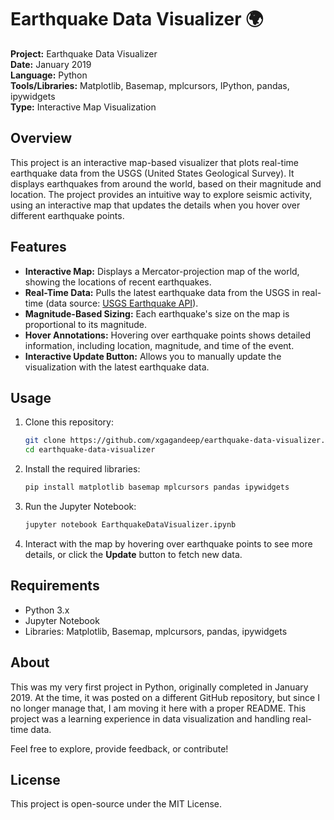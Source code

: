 
# Earthquake Data Visualizer 🌍

**Project:** Earthquake Data Visualizer  
**Date:** January 2019  
**Language:** Python  
**Tools/Libraries:** Matplotlib, Basemap, mplcursors, IPython, pandas, ipywidgets  
**Type:** Interactive Map Visualization

## Overview

This project is an interactive map-based visualizer that plots real-time earthquake data from the USGS (United States Geological Survey). It displays earthquakes from around the world, based on their magnitude and location. The project provides an intuitive way to explore seismic activity, using an interactive map that updates the details when you hover over different earthquake points.

## Features

- **Interactive Map:** Displays a Mercator-projection map of the world, showing the locations of recent earthquakes.
- **Real-Time Data:** Pulls the latest earthquake data from the USGS in real-time (data source: [USGS Earthquake API](https://earthquake.usgs.gov/earthquakes/feed/v1.0/summary/all_month.csv)).
- **Magnitude-Based Sizing:** Each earthquake's size on the map is proportional to its magnitude.
- **Hover Annotations:** Hovering over earthquake points shows detailed information, including location, magnitude, and time of the event.
- **Interactive Update Button:** Allows you to manually update the visualization with the latest earthquake data.

## Usage

1. Clone this repository:
   ```bash
   git clone https://github.com/xgagandeep/earthquake-data-visualizer.git
   cd earthquake-data-visualizer
   ```

2. Install the required libraries:
   ```bash
   pip install matplotlib basemap mplcursors pandas ipywidgets
   ```

3. Run the Jupyter Notebook:
   ```bash
   jupyter notebook EarthquakeDataVisualizer.ipynb
   ```

4. Interact with the map by hovering over earthquake points to see more details, or click the **Update** button to fetch new data.

## Requirements

- Python 3.x
- Jupyter Notebook
- Libraries: Matplotlib, Basemap, mplcursors, pandas, ipywidgets

## About

This was my very first project in Python, originally completed in January 2019. At the time, it was posted on a different GitHub repository, but since I no longer manage that, I am moving it here with a proper README. This project was a learning experience in data visualization and handling real-time data. 

Feel free to explore, provide feedback, or contribute!

## License

This project is open-source under the MIT License.
